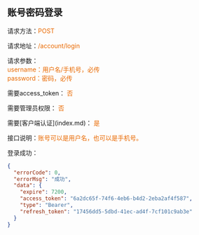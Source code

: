 ## 账号密码登录

<p>请求方法：<span style="color:#e96900">POST</p>
<p>请求地址：<span style="color:#e96900">/account/login</span></p>
<p>请求参数：
<br>
<span style="color:#e96900">username：用户名/手机号，必传</span>
<br>
<span style="color:#e96900">password：密码，必传</span>
</p>
<p>需要access_token： <span style="color:#e96900">否</span></p>
<p>需要管理员权限： <span style="color:#e96900">否</span></p>
需要[客户端认证](index.md)： <span style="color:#e96900">是</span>
<p>接口说明：<span style="color:#e96900">账号可以是用户名，也可以是手机号。</span></p>
<p></p>
登录成功：

```json
{
  "errorCode": 0,
  "errorMsg": "成功",
  "data": {
    "expire": 7200,
    "access_token": "6a2dc65f-74f6-4eb6-b4d2-2eba2af4f587",
    "type": "Bearer",
    "refresh_token": "17456dd5-5dbd-41ec-ad4f-7cf101c9ab3e"
  }
}
```
